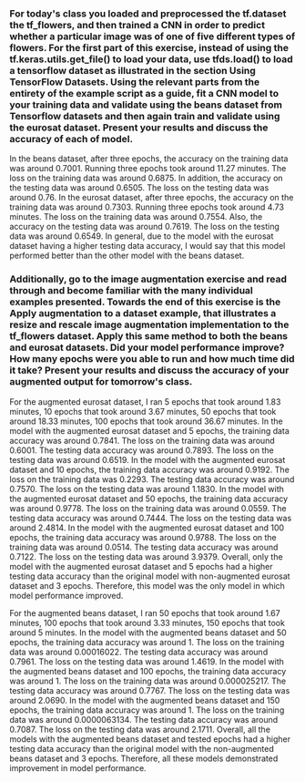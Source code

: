 ### For today's class you loaded and preprocessed the tf.dataset the tf_flowers, and then trained a CNN in order to predict whether a particular image was of one of five different types of flowers. For the first part of this exercise, instead of using the tf.keras.utils.get_file() to load your data, use tfds.load() to load a tensorflow dataset as illustrated in the section Using TensorFlow Datasets. Using the relevant parts from the entirety of the example script as a guide, fit a CNN model to your training data and validate using the beans dataset from Tensorflow datasets and then again train and validate using the eurosat dataset. Present your results and discuss the accuracy of each of model.

In the beans dataset, after three epochs, the accuracy on the training data was around 0.7001. Running three epochs took around 11.27 minutes. The loss on the training data was around 0.6875. In addition, the accuracy on the testing data was around 0.6505. The loss on the testing data was around 0.76. In the eurosat dataset, after three epochs, the accuracy on the training data was around 0.7303. Running three epochs took around 4.73 minutes. The loss on the training data was around 0.7554. Also, the accuracy on the testing data was around 0.7619. The loss on the testing data was around 0.6549. In general, due to the model with the eurosat dataset having a higher testing data accuracy, I would say that this model performed better than the other model with the beans dataset. 

### Additionally, go to the image augmentation exercise and read through and become familiar with the many individual examples presented. Towards the end of this exercise is the Apply augmentation to a dataset example, that illustrates a resize and rescale image augmentation implementation to the tf_flowers dataset. Apply this same method to both the beans and eurosat datasets. Did your model performance improve? How many epochs were you able to run and how much time did it take? Present your results and discuss the accuracy of your augmented output for tomorrow's class.

For the augmented eurosat dataset, I ran 5 epochs that took around 1.83 minutes, 10 epochs that took around 3.67 minutes, 50 epochs that took around 18.33 minutes, 100 epochs that took around 36.67 minutes. In the model with the augmented eurosat dataset and 5 epochs, the training data accuracy was around 0.7841. The loss on the training data was around 0.6001. The testing data accuracy was around 0.7893. The loss on the testing data was around 0.6519. In the model with the augmented eurosat dataset and 10 epochs, the training data accuracy was around 0.9192. The loss on the training data was 0.2293. The testing data accuracy was around 0.7570. The loss on the testing data was around 1.1830. In the model with the augmented eurosat dataset and 50 epochs, the training data accuracy was around 0.9778. The loss on the training data was around 0.0559. The testing data accuracy was around 0.7444. The loss on the testing data was around 2.4814. In the model with the augmented eurosat dataset and 100 epochs, the training data accuracy was around 0.9788. The loss on the training data was around 0.0514. The testing data accuracy was around 0.7122. The loss on the testing data was around 3.9379. Overall, only the model with the augmented eurosat dataset and 5 epochs had a higher testing data accuracy than the original model with non-augmented eurosat dataset and 3 epochs. Therefore, this model was the only model in which model performance improved. 

For the augmented beans dataset, I ran 50 epochs that took around 1.67 minutes, 100 epochs that took around 3.33 minutes, 150 epochs that took around 5 minutes. In the model with the augmented beans dataset and 50 epochs, the training data accuracy was around 1. The loss on the training data was around 0.00016022. The testing data accuracy was around 0.7961. The loss on the testing data was around 1.4619. In the model with the augmented beans dataset and 100 epochs, the training data accuracy was around 1. The loss on the training data was around 0.000025217. The testing data accuracy was around 0.7767. The loss on the testing data was around 2.0690. In the model with the augmented beans dataset and 150 epochs, the training data accuracy was around 1. The loss on the training data was around 0.0000063134. The testing data accuracy was around 0.7087. The loss on the testing data was around 2.1711. Overall, all the models with the augmented beans dataset and tested epochs had a higher testing data accuracy than the original model with the non-augmented beans dataset and 3 epochs. Therefore, all these models demonstrated improvement in model performance. 